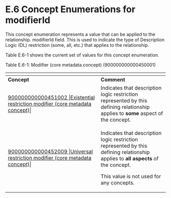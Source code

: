 # E.6 Concept Enumerations for modifierId

This concept enumeration represents a value that can be applied to the relationship. modifierId field. This is used to indicate the type of Description Logic (DL) restriction (some, all, etc.) that applies to the relationship.

Table E.6-1 shows the current set of values for this concept enumeration.

Table E.6-1: Modifier (core metadata concept) (900000000000450001)

<table data-full-width="true"><thead><tr><th width="276.115478515625"></th><th></th></tr></thead><tbody><tr><td><strong>Concept</strong></td><td><strong>Comment</strong></td></tr><tr><td><a href="http://snomed.info/id/900000000000451002">900000000000451002 |Existential restriction modifier (core metadata concept)|</a></td><td>Indicates that description logic restriction represented by this defining relationship applies to <strong>some</strong> aspect of the concept.</td></tr><tr><td><a href="http://snomed.info/id/900000000000452009">900000000000452009 |Universal restriction modifier (core metadata concept)|</a></td><td><p>Indicates that description logic restriction represented by this defining relationship applies to <strong>all aspects</strong> of the concept.</p><p>This value is not used for any concepts.</p></td></tr></tbody></table>
